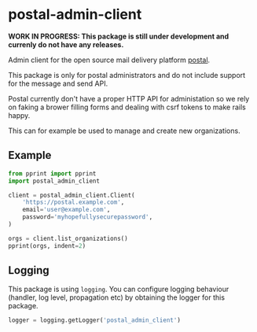 
# postal-admin-client

**WORK IN PROGRESS: This package is still under development
and currenly do not have any releases.**

Admin client for the open source mail delivery platform
[postal](https://github.com/atech/postal).

This package is only for postal administrators
and do not include support for the message and send API.

Postal currently don't have a proper HTTP API for administation
so we rely on faking a brower filling forms and dealing with
csrf tokens to make rails happy.

This can for example be used to manage and create new organizations.

## Example

```python
from pprint import pprint
import postal_admin_client

client = postal_admin_client.Client(
    'https://postal.example.com',
    email='user@example.com',
    password='myhopefullysecurepassword',
)

orgs = client.list_organizations()
pprint(orgs, indent=2)
```

## Logging

This package is using `logging`. You can configure logging behaviour
(handler, log level, propagation etc) by obtaining the logger for this package.

```python
logger = logging.getLogger('postal_admin_client')
```

